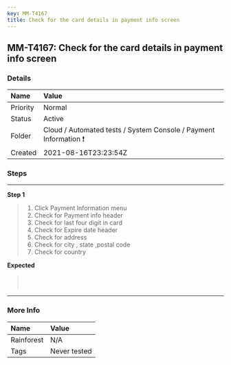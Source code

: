 ```yaml
---
key: MM-T4167
title: Check for the card details in payment info screen
---
```


## MM-T4167: Check for the card details in payment info screen

### Details

| Name     | Value                                                            |
| :------- | :--------------------------------------------------------------- |
| Priority | Normal                                                           |
| Status   | Active                                                           |
| Folder   | Cloud / Automated tests / System Console / Payment Information ❗ |
| Created  | 2021-08-16T23:23:54Z                                             |

### Steps

<hr/>

**Step 1**

> <article><ol><li>Click Payment Information menu</li><li>Check for Payment info header</li><li>Check for last four digit in card</li><li>Check for Expire date header</li><li>Check for address</li><li>Check for city , state ,postal code</li><li>Check for country</li></ol></article>

**Expected**

> <article><br /><br /></article>

<hr/>

### More Info

| Name       | Value        |
| :--------- | :----------- |
| Rainforest | N/A          |
| Tags       | Never tested |
